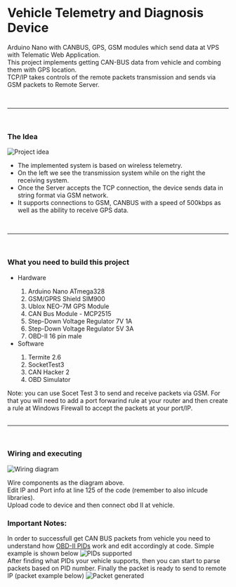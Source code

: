 <div>
<h1>Vehicle Telemetry and Diagnosis Device</h1>
<p>Arduino Nano with CANBUS, GPS, GSM modules which send data at VPS with Telematic Web Application.<br>This project implements getting CAN-BUS data from vehicle and combing them with GPS location.<br>TCP/IP takes controls of the remote packets transmission and sends via GSM packets to Remote Server.</p>
</div>
<br><hr><br>

<div>
<h3>The Idea</h3>
<img src="https://apaliampelos.me/assets/images/github/idea.png" alt="Project idea"/>
<p>
<ul>
<li>The implemented system is based on wireless telemetry.</li>
<li>On the left we see the transmission system while on the right the receiving system.</li>
<li>Once the Server accepts the TCP connection, the device sends data in string format via GSM network.</li>
<li>It supports connections to GSM, CANBUS with a speed of 500kbps as well as the ability to receive GPS data.</li>
</ul></p>
</div>
<br><hr><br>

<div>
<h3>What you need to build this project</h3>
<p>

<ul>
  <li>Hardware</li>
    <ol type="1">
    <li>Arduino Nano ATmega328</li>
    <li>GSM/GPRS Shield SIM900</li>
    <li>Ublox NEO-7M GPS Module </li>
    <li>CAN Bus Module - MCP2515</li>
    <li>Step-Down Voltage Regulator 7V 1A</li>
    <li>Step-Down Voltage Regulator 5V 3A</li> 
    <li>OBD-II 16 pin male</li>
    </ol>
  <li>Software</li>
  <ol type="1">
  <li>Termite 2.6</li>
  <li>SocketTest3</li>
  <li>CAN Hacker 2</li>
  <li>OBD Simulator</li>
  </ol>
</ul>
Note: you can use Socet Test 3 to send and receive packets via GSM. For that you will need to add a port forwarind rule at your router and then create a rule at Windows Firewall to accept the packets at your port/IP.
</div>
<br><hr><br>

<div>
<h3>Wiring and executing</h3>
<img src="https://apaliampelos.me/assets/images/github/rdt0001_circuit.png" alt="Wiring diagram"/>
<p>
Wire components as the diagram above.<br>
Edit IP and Port info at line 125 of the code (remember to also inlcude libraries).<br>
Upload code to device and then connect obd II at vehicle.<br>
</p>

<h3>Important Notes:</h3>
In order to successfull get CAN BUS packets from vehicle you need to understand how <a target="_blank" href="https://en.wikipedia.org/wiki/OBD-II_PIDs">OBD-II PIDs</a> work and edit accordingly at code.
Simple example is shown below 
<img src="https://apaliampelos.me/assets/images/github/pids_supported.jpg" alt="PIDs supported"/>
<br>
After finding what PIDs your vehicle supports, then you can start to parse packets based on PID number.
Finally the packet is ready to send to remote IP (packet example below)
<img src="https://apaliampelos.me/assets/images/github/string_generated.jpg" alt="Packet generated"/>

</div>
